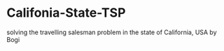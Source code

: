 # Califonia-State-TSP
solving the travelling salesman problem in the state of California, USA
by Bogi
